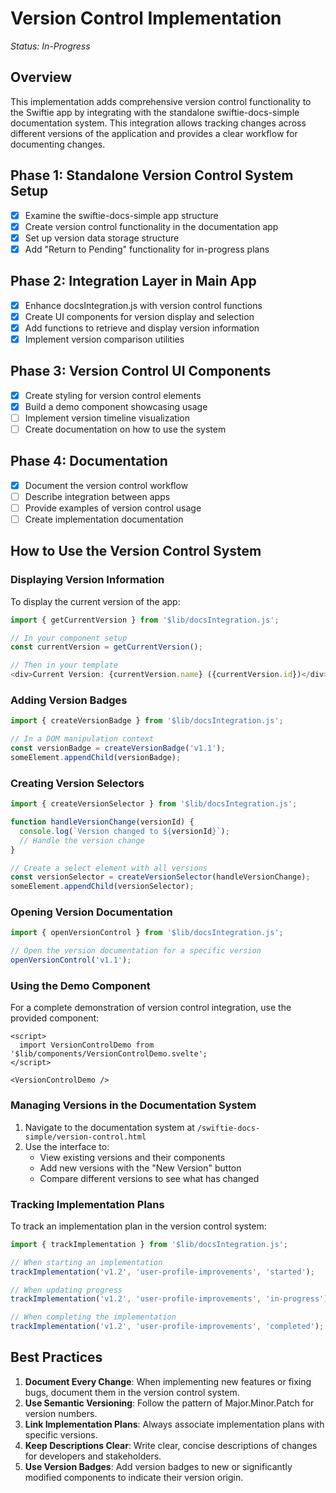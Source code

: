 # Version Control Implementation

*Status: In-Progress*

## Overview
This implementation adds comprehensive version control functionality to the Swiftie app by integrating with the standalone swiftie-docs-simple documentation system. This integration allows tracking changes across different versions of the application and provides a clear workflow for documenting changes.

## Phase 1: Standalone Version Control System Setup 
- [x] Examine the swiftie-docs-simple app structure
- [x] Create version control functionality in the documentation app
- [x] Set up version data storage structure 
- [x] Add "Return to Pending" functionality for in-progress plans

## Phase 2: Integration Layer in Main App 
- [x] Enhance docsIntegration.js with version control functions
- [x] Create UI components for version display and selection
- [x] Add functions to retrieve and display version information
- [x] Implement version comparison utilities

## Phase 3: Version Control UI Components 
- [x] Create styling for version control elements
- [x] Build a demo component showcasing usage
- [ ] Implement version timeline visualization
- [ ] Create documentation on how to use the system

## Phase 4: Documentation 
- [x] Document the version control workflow
- [ ] Describe integration between apps
- [ ] Provide examples of version control usage
- [ ] Create implementation documentation

## How to Use the Version Control System

### Displaying Version Information

To display the current version of the app:

```javascript
import { getCurrentVersion } from '$lib/docsIntegration.js';

// In your component setup
const currentVersion = getCurrentVersion();

// Then in your template
<div>Current Version: {currentVersion.name} ({currentVersion.id})</div>
```

### Adding Version Badges

```javascript
import { createVersionBadge } from '$lib/docsIntegration.js';

// In a DOM manipulation context
const versionBadge = createVersionBadge('v1.1');
someElement.appendChild(versionBadge);
```

### Creating Version Selectors

```javascript
import { createVersionSelector } from '$lib/docsIntegration.js';

function handleVersionChange(versionId) {
  console.log(`Version changed to ${versionId}`);
  // Handle the version change
}

// Create a select element with all versions
const versionSelector = createVersionSelector(handleVersionChange);
someElement.appendChild(versionSelector);
```

### Opening Version Documentation

```javascript
import { openVersionControl } from '$lib/docsIntegration.js';

// Open the version documentation for a specific version
openVersionControl('v1.1');
```

### Using the Demo Component

For a complete demonstration of version control integration, use the provided component:

```svelte
<script>
  import VersionControlDemo from '$lib/components/VersionControlDemo.svelte';
</script>

<VersionControlDemo />
```

### Managing Versions in the Documentation System

1. Navigate to the documentation system at `/swiftie-docs-simple/version-control.html`
2. Use the interface to:
   - View existing versions and their components
   - Add new versions with the "New Version" button
   - Compare different versions to see what has changed

### Tracking Implementation Plans

To track an implementation plan in the version control system:

```javascript
import { trackImplementation } from '$lib/docsIntegration.js';

// When starting an implementation
trackImplementation('v1.2', 'user-profile-improvements', 'started');

// When updating progress
trackImplementation('v1.2', 'user-profile-improvements', 'in-progress');

// When completing the implementation
trackImplementation('v1.2', 'user-profile-improvements', 'completed');
```

## Best Practices

1. **Document Every Change**: When implementing new features or fixing bugs, document them in the version control system.
2. **Use Semantic Versioning**: Follow the pattern of Major.Minor.Patch for version numbers.
3. **Link Implementation Plans**: Always associate implementation plans with specific versions.
4. **Keep Descriptions Clear**: Write clear, concise descriptions of changes for developers and stakeholders.
5. **Use Version Badges**: Add version badges to new or significantly modified components to indicate their version origin.
